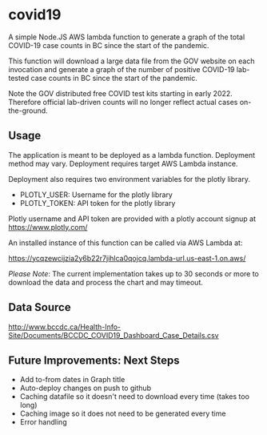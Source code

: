 

# covid19

A simple Node.JS AWS lambda function to generate a graph of the total COVID-19
case counts in BC since the start of the pandemic. 

This function will download a large data file from the GOV website on each
invocation and generate a graph of the number of positive COVID-19 lab-tested
case counts in BC since the start of the pandemic.

Note the GOV distributed free COVID test kits starting in early 2022. Therefore 
official lab-driven counts will no longer reflect actual cases on-the-ground.


## Usage

The application is meant to be deployed as a lambda function. Deployment 
method may vary. Deployment requires target AWS Lambda instance.

Deployment also requires two environment variables for the plotly library.

 * PLOTLY_USER: Username for the plotly library
 * PLOTLY_TOKEN: API token for the plotly library

Plotly username and API token are provided with a plotly account signup at 
https://www.plotly.com/

An installed instance of this function can be called via AWS Lambda at:

https://ycqzewcijzia2y6b22r7jihlca0qojcq.lambda-url.us-east-1.on.aws/

*Please Note*: The current implementation takes up to 30 seconds or more to
download the data and process the chart and may timeout.


## Data Source

http://www.bccdc.ca/Health-Info-Site/Documents/BCCDC_COVID19_Dashboard_Case_Details.csv


## Future Improvements: Next Steps

 * Add to-from dates in Graph title
 * Auto-deploy changes on push to github
 * Caching datafile so it doesn't need to download every time (takes too long)
 * Caching image so it does not need to be generated every time
 * Error handling

